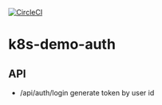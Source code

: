 [![CircleCI](https://circleci.com/gh/dreambo8563/k8s-demo-auth.svg?style=svg)](https://circleci.com/gh/dreambo8563/k8s-demo-auth)

# k8s-demo-auth

## API

- /api/auth/login generate token by user id
